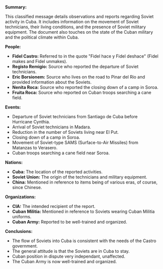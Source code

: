**Summary:**

This classified message details observations and reports regarding Soviet activity in Cuba. It includes information on the movement of Soviet technicians, their living conditions, and the presence of Soviet military equipment. The document also touches on the state of the Cuban military and the political climate within Cuba.

**People:**

*   **Fidel Castro:** Referred to in the quote "Fidel hace y Fidel deshace" (Fidel makes and Fidel unmakes).
*   **Registo Remigio:** Source who reported the departure of Soviet technicians.
*   **Eric Borsionem:** Source who lives on the road to Pinar del Rio and provided information about the Soviets.
*   **Nenita Roca:** Source who reported the closing down of a camp in Soroa.
*   **Fruita Roca:** Source who reported on Cuban troops searching a cane field.

**Events:**

*   Departure of Soviet technicians from Santiago de Cuba before Hurricane Cynthia.
*   Arrival of Soviet technicians in Madara.
*   Reduction in the number of Soviets living near El Put.
*   Closing down of a camp in Soroa.
*   Movement of Soviet-type SAMS (Surface-to-Air Missiles) from Matanzas to Verasero.
*   Cuban troops searching a cane field near Soroa.

**Nations:**

*   **Cuba:** The location of the reported activities.
*   **Soviet Union:** The origin of the technicians and military equipment.
*   **China:** Mentioned in reference to items being of various eras, of course, since Chinese.

**Organizations:**

*   **CIA:** The intended recipient of the report.
*   **Cuban Militia:** Mentioned in reference to Soviets wearing Cuban Militia uniforms.
*   **Cuban Army:** Reported to be well-trained and organized.

**Conclusions:**

*   The flow of Soviets into Cuba is consistent with the needs of the Castro government.
*   The general attitude is that the Soviets are in Cuba to stay.
*   Cuban position in dispute very independant, unaffected.
*   The Cuban Army is now well-trained and organized.
